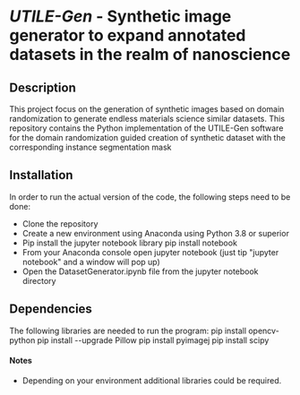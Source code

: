 # *UTILE-Gen* - Synthetic image generator to expand annotated datasets in the realm of nanoscience

## Description
This project focus on the generation of synthetic images based on domain randomization to generate endless materials science similar datasets.
This repository contains the Python implementation of the UTILE-Gen software for the domain randomization guided creation of synthetic dataset with the corresponding instance segmentation mask

## Installation
In order to run the actual version of the code, the following steps need to be done:
- Clone the repository
- Create a new environment using Anaconda using Python 3.8 or superior
- Pip install the jupyter notebook library
    pip install notebook
- From your Anaconda console open jupyter notebook (just tip "jupyter notebook" and a window will pop up)
- Open the DatasetGenerator.ipynb file from the jupyter notebook directory

## Dependencies
The following libraries are needed to run the program:
  pip install opencv-python
  pip install --upgrade Pillow
  pip install pyimagej
  pip install scipy

#### Notes
- Depending on your environment additional libraries could be required.  
